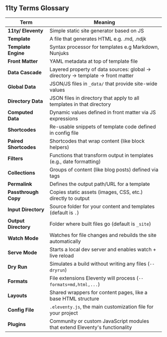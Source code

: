 ## 11ty Terms Glossary

|          Term         |                                   Meaning                                         |
|-----------------------|-----------------------------------------------------------------------------------|
| **11ty/ Eleventy**    | Simple static site generator based on JS                                          |
| **Template**          | A file that generates HTML e.g. .md, .ndjk                                        | 
| **Template Engine**   | Syntax processor for templates e.g Markdown, Nunjuks                              |
| **Front Matter**      | YAML metadata at top of template file                                             |
| **Data Cascade**      | Layered property of data sources: global -> directory -> template -> front matter |
| **Global Data**       | JSON/JS files in `_data/` that provide site-wide values                           |
| **Directory Data**    | JSON files in directory that apply to all templates in that directory             |
| **Computed Data**     | Dynamic values defined in front matter via JS expressions                         |
| **Shortcodes**        | Re-usable snippets of template code defined in config file                        |
| **Paired Shortcodes** | Shortcodes that wrap content (like block helpers)                                 |
| **Filters**           | Functions that transform output in templates (e.g., date formatting)              |
| **Collections**       | Groups of content (like blog posts) defined via tags                              |
| **Permalink**         | Defines the output path/URL for a template                                        |
| **Passthrough Copy**  | Copies static assets (images, CSS, etc.) directly to output                       |
| **Input Directory**   | Source folder for your content and templates (default is `.`)                     |
| **Output Directory**  | Folder where built files go (default is `_site`)                                  |
| **Watch Mode**        | Watches for file changes and rebuilds the site automatically                      |
| **Serve Mode**        | Starts a local dev server and enables watch + live reload                         |
| **Dry Run**           | Simulates a build without writing any files (`--dryrun`)                          |
| **Formats**           | File extensions Eleventy will process (`--formats=md,html,...`)                   |
| **Layouts**           | Shared wrappers for content pages, like a base HTML structure                     |
| **Config File**       | `.eleventy.js`, the main customization file for your project                      |
| **Plugins**           | Community or custom JavaScript modules that extend Eleventy's functionality       |
